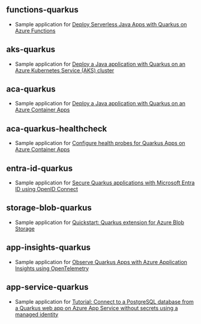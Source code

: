 ## functions-quarkus

- Sample application for [Deploy Serverless Java Apps with Quarkus on Azure Functions](https://learn.microsoft.com/en-us/azure/azure-functions/functions-create-first-quarkus)

## aks-quarkus

- Sample application for [Deploy a Java application with Quarkus on an Azure Kubernetes Service (AKS) cluster](https://learn.microsoft.com/en-us/azure/aks/howto-deploy-java-quarkus-app)

## aca-quarkus

- Sample application for [Deploy a Java application with Quarkus on an Azure Container Apps](https://learn.microsoft.com/azure/developer/java/ee/deploy-java-quarkus-app)

## aca-quarkus-healthcheck

- Sample application for [Configure health probes for Quarkus Apps on Azure Container Apps](https://techcommunity.microsoft.com/blog/appsonazureblog/configure-health-probes-for-quarkus-apps-on-azure-container-apps/4413965)

## entra-id-quarkus

- Sample application for [Secure Quarkus applications with Microsoft Entra ID using OpenID Connect](https://learn.microsoft.com/azure/developer/java/ee/quarkus-with-microsoft-entra-id)

## storage-blob-quarkus

- Sample application for [Quickstart: Quarkus extension for Azure Blob Storage](https://learn.microsoft.com/azure/storage/blobs/storage-quickstart-blobs-java-quarkus)

## app-insights-quarkus

- Sample application for [Observe Quarkus Apps with Azure Application Insights using OpenTelemetry](https://techcommunity.microsoft.com/blog/AppsonAzureBlog/observe-quarkus-apps-with-azure-application-insights-using-opentelemetry/4391774)

## app-service-quarkus

- Sample application for [Tutorial: Connect to a PostgreSQL database from a Quarkus web app on Azure App Service without secrets using a managed identity](./app-service-quarkus/README.md)
